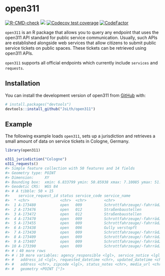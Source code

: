 
<!-- README.md is generated from README.Rmd. Please edit that file -->

# open311

<!-- badges: start -->

[![R-CMD-check](https://github.com/JsLth/open311/actions/workflows/R-CMD-check.yaml/badge.svg)](https://github.com/JsLth/open311/actions/workflows/R-CMD-check.yaml)
[![](https://www.r-pkg.org/badges/version/rors)](https://cran.r-project.org/package=rors)
[![Codecov test
coverage](https://codecov.io/gh/JsLth/open311/branch/main/graph/badge.svg)](https://app.codecov.io/gh/JsLth/open311?branch=main)
[![CodeFactor](https://www.codefactor.io/repository/github/jslth/open311/badge)](https://www.codefactor.io/repository/github/jslth/open311)
<!-- badges: end -->

`open311` is an R package that allows you to query any endpoint that
uses the open311 API standard for public service communication. Usually,
such APIs are established alongside web services that allow citizens to
submit public service tickets on public spaces. These tickets can be
retrieved using open311 APIs.

`open311` supports all official endpoints which currently include
`services` and `requests`.

## Installation

You can install the development version of open311 from
[GitHub](https://github.com/) with:

``` r
# install.packages("devtools")
devtools::install_github("JsLth/open311")
```

## Example

The following example loads `open311`, sets up a jurisdiction and
retrieves a small amount of data on service tickets in Cologne, Germany.

``` r
library(open311)

o311_jurisdiction("Cologne")
o311_requests()
#> Simple feature collection with 50 features and 14 fields
#> Geometry type: POINT
#> Dimension:     XY
#> Bounding box:  xmin: 6.833799 ymin: 50.85938 xmax: 7.10085 ymax: 51.0604
#> Geodetic CRS:  WGS 84
#> # A tibble: 50 × 15
#>    service_request_id status service_code service_name               description
#>  * <chr>              <chr>  <chr>        <chr>                      <chr>      
#>  1 A-173480           open   009          Schrottfahrzeuge/-fahrräd… "Rondorfer…
#>  2 A-173476           open   012          Straßenbaustellen          "Baustelle…
#>  3 A-173472           open   012          Straßenbaustellen          "Guten Tag…
#>  4 A-173470           open   009          Schrottfahrzeuge/-fahrräd… "Unabgesch…
#>  5 A-173455           open   009          Schrottfahrzeuge/-fahrräd… "Am Rand d…
#>  6 A-173438           open   006          Gully verstopft            "Bachemer …
#>  7 A-173430           open   009          Schrottfahrzeuge/-fahrräd… "Auf der W…
#>  8 A-173409           open   009          Schrottfahrzeuge/-fahrräd… "Räder ste…
#>  9 A-173407           open   009          Schrottfahrzeuge/-fahrräd… "Ohne Kenn…
#> 10 A-173390           open   009          Schrottfahrzeuge/-fahrräd… "Auto steh…
#> # ℹ 40 more rows
#> # ℹ 10 more variables: agency_responsible <lgl>, service_notice <lgl>,
#> #   address_id <lgl>, requested_datetime <chr>, updated_datetime <chr>,
#> #   address <chr>, zipcode <lgl>, status_notes <chr>, media_url <chr>,
#> #   geometry <POINT [°]>
```
